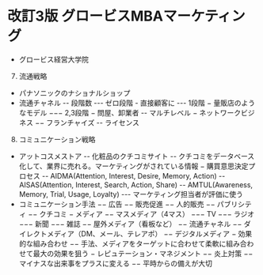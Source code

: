 # 改訂3版 グロービスMBAマーケティング
- グロービス経営大学院

7. 流通戦略
- パナソニックのナショナルショップ
- 流通チャネル
-- 段階数
--- ゼロ段階 - 直接顧客に
--- 1段階 − 量販店のようなモデル
−−− 2,3段階 − 問屋、卸業者
-- マルチレベル − ネットワークビジネス
−− フランチャイズ
-- ライセンス

8. コミュニケーション戦略
- アットコスメストア
-- 化粧品のクチコミサイト
-- クチコミをデータベース化して、業界に売れる。マーケティングがされている情報
− 購買意思決定プロセス
-- AIDMA(Attention, Interest, Desire, Memory, Action)
-- AISAS(Attention, Interest, Search, Action, Share)
-- AMTUL(Awareness, Memory, Trial, Usage, Loyalty)
--- マーケティング担当者が評価に使う
- コミュニケーション手法
−− 広告
−− 販売促進
−− 人的販売
−− パブリシティ
−− クチコミ
− メディア
−− マスメディア（4マス）
−−− TV
−−− ラジオ
−−− 新聞
−−− 雑誌
−− 屋外メディア（看板など）
−− 流通チャネル
−− ダイレクトメディア（DM、メール、テレアポ）
−− デジタルメディア
− 効果的な組み合わせ
−− 手法、メディアをターゲットに合わせて柔軟に組み合わせて最大の効果を狙う
− レピュテーション・マネジメント
−− 炎上対策
−− マイナスな出来事をプラスに変える
−− 平時からの備えが大切
